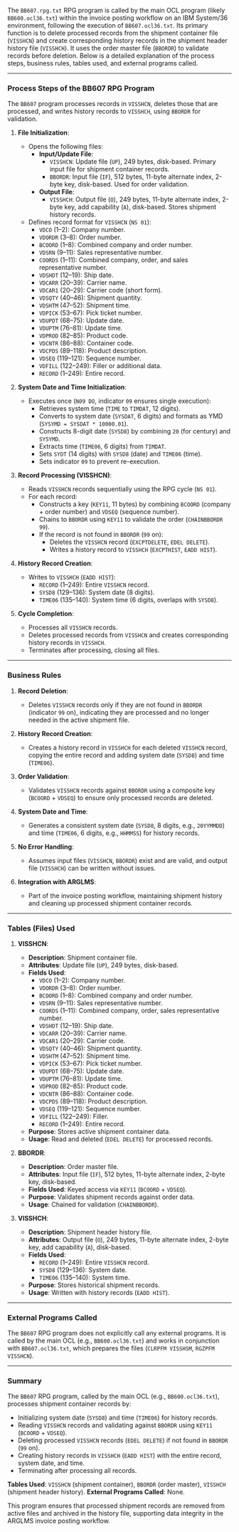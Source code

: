 The `BB607.rpg.txt` RPG program is called by the main OCL program (likely `BB600.ocl36.txt`) within the invoice posting workflow on an IBM System/36 environment, following the execution of `BB607.ocl36.txt`. Its primary function is to delete processed records from the shipment container file (`VISSHCN`) and create corresponding history records in the shipment header history file (`VISSHCH`). It uses the order master file (`BBORDR`) to validate records before deletion. Below is a detailed explanation of the process steps, business rules, tables used, and external programs called.

---

### Process Steps of the BB607 RPG Program

The `BB607` program processes records in `VISSHCN`, deletes those that are processed, and writes history records to `VISSHCH`, using `BBORDR` for validation.

1. **File Initialization**:
   - Opens the following files:
     - **Input/Update File**:
       - `VISSHCN`: Update file (`UP`), 249 bytes, disk-based. Primary input file for shipment container records.
       - `BBORDR`: Input file (`IF`), 512 bytes, 11-byte alternate index, 2-byte key, disk-based. Used for order validation.
     - **Output File**:
       - `VISSHCH`: Output file (`O`), 249 bytes, 11-byte alternate index, 2-byte key, add capability (`A`), disk-based. Stores shipment history records.
   - Defines record format for `VISSHCN` (`NS 01`):
     - `VDCO` (1–2): Company number.
     - `VDORDR` (3–8): Order number.
     - `BCOORD` (1–8): Combined company and order number.
     - `VDSRN` (9–11): Sales representative number.
     - `COORDS` (1–11): Combined company, order, and sales representative number.
     - `VDSHDT` (12–19): Ship date.
     - `VDCARR` (20–39): Carrier name.
     - `VDCAR1` (20–29): Carrier code (short form).
     - `VDSQTY` (40–46): Shipment quantity.
     - `VDSHTM` (47–52): Shipment time.
     - `VDPICK` (53–67): Pick ticket number.
     - `VDUPDT` (68–75): Update date.
     - `VDUPTM` (76–81): Update time.
     - `VDPROD` (82–85): Product code.
     - `VDCNTR` (86–88): Container code.
     - `VDCPDS` (89–118): Product description.
     - `VDSEQ` (119–121): Sequence number.
     - `VDFILL` (122–249): Filler or additional data.
     - `RECORD` (1–249): Entire record.

2. **System Date and Time Initialization**:
   - Executes once (`N09 DO`, indicator `09` ensures single execution):
     - Retrieves system time (`TIME` to `TIMDAT`, 12 digits).
     - Converts to system date (`SYSDAT`, 6 digits) and formats as YMD (`SYSYMD = SYSDAT * 10000.01`).
     - Constructs 8-digit date (`SYSD8`) by combining `20` (for century) and `SYSYMD`.
     - Extracts time (`TIME06`, 6 digits) from `TIMDAT`.
     - Sets `SYDT` (14 digits) with `SYSD8` (date) and `TIME06` (time).
     - Sets indicator `09` to prevent re-execution.

3. **Record Processing (VISSHCN)**:
   - Reads `VISSHCN` records sequentially using the RPG cycle (`NS 01`).
   - For each record:
     - Constructs a key (`KEY11`, 11 bytes) by combining `BCOORD` (company + order number) and `VDSEQ` (sequence number).
     - Chains to `BBORDR` using `KEY11` to validate the order (`CHAINBBORDR 99`).
     - If the record is not found in `BBORDR` (`99` on):
       - Deletes the `VISSHCN` record (`EXCPTDELETE`, `EDEL DELETE`).
       - Writes a history record to `VISSHCH` (`EXCPTHIST`, `EADD HIST`).

4. **History Record Creation**:
   - Writes to `VISSHCH` (`EADD HIST`):
     - `RECORD` (1–249): Entire `VISSHCN` record.
     - `SYSD8` (129–136): System date (8 digits).
     - `TIME06` (135–140): System time (6 digits, overlaps with `SYSD8`).

5. **Cycle Completion**:
   - Processes all `VISSHCN` records.
   - Deletes processed records from `VISSHCN` and creates corresponding history records in `VISSHCH`.
   - Terminates after processing, closing all files.

---

### Business Rules

1. **Record Deletion**:
   - Deletes `VISSHCN` records only if they are not found in `BBORDR` (indicator `99` on), indicating they are processed and no longer needed in the active shipment file.

2. **History Record Creation**:
   - Creates a history record in `VISSHCH` for each deleted `VISSHCN` record, copying the entire record and adding system date (`SYSD8`) and time (`TIME06`).

3. **Order Validation**:
   - Validates `VISSHCN` records against `BBORDR` using a composite key (`BCOORD` + `VDSEQ`) to ensure only processed records are deleted.

4. **System Date and Time**:
   - Generates a consistent system date (`SYSD8`, 8 digits, e.g., `20YYMMDD`) and time (`TIME06`, 6 digits, e.g., `HHMMSS`) for history records.

5. **No Error Handling**:
   - Assumes input files (`VISSHCN`, `BBORDR`) exist and are valid, and output file (`VISSHCH`) can be written without issues.

6. **Integration with ARGLMS**:
   - Part of the invoice posting workflow, maintaining shipment history and cleaning up processed shipment container records.

---

### Tables (Files) Used

1. **VISSHCN**:
   - **Description**: Shipment container file.
   - **Attributes**: Update file (`UP`), 249 bytes, disk-based.
   - **Fields Used**:
     - `VDCO` (1–2): Company number.
     - `VDORDR` (3–8): Order number.
     - `BCOORD` (1–8): Combined company and order number.
     - `VDSRN` (9–11): Sales representative number.
     - `COORDS` (1–11): Combined company, order, sales representative number.
     - `VDSHDT` (12–19): Ship date.
     - `VDCARR` (20–39): Carrier name.
     - `VDCAR1` (20–29): Carrier code.
     - `VDSQTY` (40–46): Shipment quantity.
     - `VDSHTM` (47–52): Shipment time.
     - `VDPICK` (53–67): Pick ticket number.
     - `VDUPDT` (68–75): Update date.
     - `VDUPTM` (76–81): Update time.
     - `VDPROD` (82–85): Product code.
     - `VDCNTR` (86–88): Container code.
     - `VDCPDS` (89–118): Product description.
     - `VDSEQ` (119–121): Sequence number.
     - `VDFILL` (122–249): Filler.
     - `RECORD` (1–249): Entire record.
   - **Purpose**: Stores active shipment container data.
   - **Usage**: Read and deleted (`EDEL DELETE`) for processed records.

2. **BBORDR**:
   - **Description**: Order master file.
   - **Attributes**: Input file (`IF`), 512 bytes, 11-byte alternate index, 2-byte key, disk-based.
   - **Fields Used**: Keyed access via `KEY11` (`BCOORD` + `VDSEQ`).
   - **Purpose**: Validates shipment records against order data.
   - **Usage**: Chained for validation (`CHAINBBORDR`).

3. **VISSHCH**:
   - **Description**: Shipment header history file.
   - **Attributes**: Output file (`O`), 249 bytes, 11-byte alternate index, 2-byte key, add capability (`A`), disk-based.
   - **Fields Used**:
     - `RECORD` (1–249): Entire `VISSHCN` record.
     - `SYSD8` (129–136): System date.
     - `TIME06` (135–140): System time.
   - **Purpose**: Stores historical shipment records.
   - **Usage**: Written with history records (`EADD HIST`).

---

### External Programs Called

The `BB607` RPG program does not explicitly call any external programs. It is called by the main OCL (e.g., `BB600.ocl36.txt`) and works in conjunction with `BB607.ocl36.txt`, which prepares the files (`CLRPFM VISSHSM`, `RGZPFM VISSHCN`).

---

### Summary

The `BB607` RPG program, called by the main OCL (e.g., `BB600.ocl36.txt`), processes shipment container records by:
- Initializing system date (`SYSD8`) and time (`TIME06`) for history records.
- Reading `VISSHCN` records and validating against `BBORDR` using `KEY11` (`BCOORD` + `VDSEQ`).
- Deleting processed `VISSHCN` records (`EDEL DELETE`) if not found in `BBORDR` (`99` on).
- Creating history records in `VISSHCH` (`EADD HIST`) with the entire record, system date, and time.
- Terminating after processing all records.

**Tables Used**: `VISSHCN` (shipment container), `BBORDR` (order master), `VISSHCH` (shipment header history).
**External Programs Called**: None.

This program ensures that processed shipment records are removed from active files and archived in the history file, supporting data integrity in the ARGLMS invoice posting workflow.